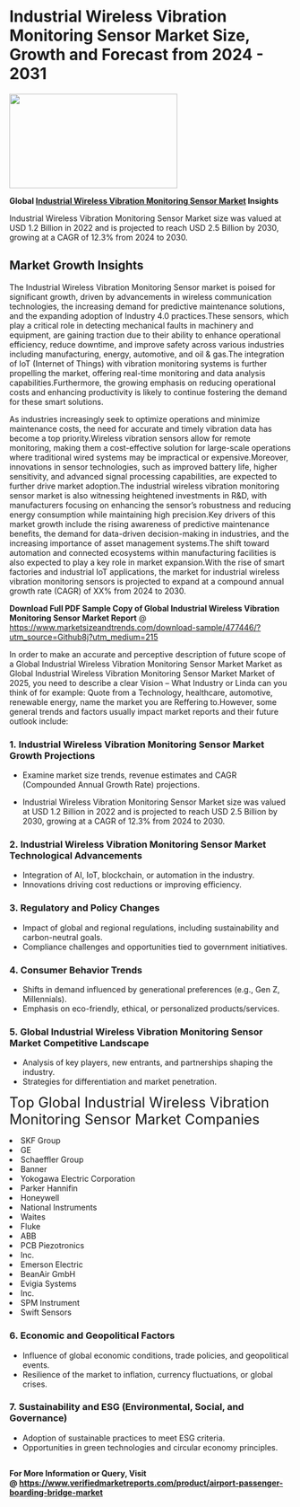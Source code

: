 <H1>Industrial Wireless Vibration Monitoring Sensor Market Size, Growth and Forecast from 2024 - 2031</H1><img class="aligncenter size-medium wp-image-584254" src="https://thirdeyenews.in/wp-content/uploads/2024/09/Global-Market-Research-300x168.jpeg" alt="" width="300" height="168" /><p><strong>Global&nbsp;<a href="https://www.marketsizeandtrends.com/download-sample/477446/?utm_source=Github8j?utm_medium=215">Industrial Wireless Vibration Monitoring Sensor Market</a> Insights</strong></p><p>Industrial Wireless Vibration Monitoring Sensor Market size was valued at USD 1.2 Billion in 2022 and is projected to reach USD 2.5 Billion by 2030, growing at a CAGR of 12.3% from 2024 to 2030.</p><p><h2>Market Growth Insights</h2> <p>The Industrial Wireless Vibration Monitoring Sensor market is poised for significant growth, driven by advancements in wireless communication technologies, the increasing demand for predictive maintenance solutions, and the expanding adoption of Industry 4.0 practices.These sensors, which play a critical role in detecting mechanical faults in machinery and equipment, are gaining traction due to their ability to enhance operational efficiency, reduce downtime, and improve safety across various industries including manufacturing, energy, automotive, and oil & gas.The integration of IoT (Internet of Things) with vibration monitoring systems is further propelling the market, offering real-time monitoring and data analysis capabilities.Furthermore, the growing emphasis on reducing operational costs and enhancing productivity is likely to continue fostering the demand for these smart solutions.</p> <p>As industries increasingly seek to optimize operations and minimize maintenance costs, the need for accurate and timely vibration data has become a top priority.Wireless vibration sensors allow for remote monitoring, making them a cost-effective solution for large-scale operations where traditional wired systems may be impractical or expensive.Moreover, innovations in sensor technologies, such as improved battery life, higher sensitivity, and advanced signal processing capabilities, are expected to further drive market adoption.The industrial wireless vibration monitoring sensor market is also witnessing heightened investments in R&D, with manufacturers focusing on enhancing the sensor’s robustness and reducing energy consumption while maintaining high precision.Key drivers of this market growth include the rising awareness of predictive maintenance benefits, the demand for data-driven decision-making in industries, and the increasing importance of asset management systems.The shift toward automation and connected ecosystems within manufacturing facilities is also expected to play a key role in market expansion.With the rise of smart factories and industrial IoT applications, the market for industrial wireless vibration monitoring sensors is projected to expand at a compound annual growth rate (CAGR) of XX% from 2024 to 2030.</p> <p><span class=""><strong>Download Full PDF Sample Copy of Global Industrial Wireless Vibration Monitoring Sensor Market Report</strong> @ <a href="https://www.marketsizeandtrends.com/download-sample/477446/?utm_source=Github8j?utm_medium=215" target="_blank">https://www.marketsizeandtrends.com/download-sample/477446/?utm_source=Github8j?utm_medium=215</a></span></p><p>In order to make an accurate and perceptive description of future scope of a Global&nbsp;Industrial Wireless Vibration Monitoring Sensor Market Market as Global&nbsp;Industrial Wireless Vibration Monitoring Sensor Market Market of 2025, you need to describe a clear Vision &ndash; What Industry or Linda can you think of for example: Quote from a Technology, healthcare, automotive, renewable energy, name the market you are Reffering to.However, some general trends and factors usually impact market reports and their future outlook include:</p><h3>1.&nbsp;<strong>Industrial Wireless Vibration Monitoring Sensor Market Growth Projections</strong></h3><ul><li>Examine market size trends, revenue estimates and CAGR (Compounded Annual Growth Rate) projections.</li><li><p>Industrial Wireless Vibration Monitoring Sensor Market size was valued at USD 1.2 Billion in 2022 and is projected to reach USD 2.5 Billion by 2030, growing at a CAGR of 12.3% from 2024 to 2030.</p></li></ul><h3>2.&nbsp;<strong>Industrial Wireless Vibration Monitoring Sensor Market Technological Advancements</strong></h3><ul><li>Integration of AI, IoT, blockchain, or automation in the industry.</li><li>Innovations driving cost reductions or improving efficiency.</li></ul><h3>3.&nbsp;<strong>Regulatory and Policy Changes</strong></h3><ul><li>Impact of global and regional regulations, including sustainability and carbon-neutral goals.</li><li>Compliance challenges and opportunities tied to government initiatives.</li></ul><h3>4.&nbsp;<strong>Consumer Behavior Trends</strong></h3><ul><li>Shifts in demand influenced by generational preferences (e.g., Gen Z, Millennials).</li><li>Emphasis on eco-friendly, ethical, or personalized products/services.</li></ul><h3>5.&nbsp;<strong>Global Industrial Wireless Vibration Monitoring Sensor Market Competitive Landscape</strong></h3><ul><li>Analysis of key players, new entrants, and partnerships shaping the industry.</li><li>Strategies for differentiation and market penetration.</li></ul><p data-pm-slice="1 1 []"><span style="color: inherit; font-family: inherit; font-size: 25px;">Top Global Industrial Wireless Vibration Monitoring Sensor Market Companies</span></p><div class="" data-test-id=""><p><li>SKF Group</li><li> GE</li><li> Schaeffler Group</li><li> Banner</li><li> Yokogawa Electric Corporation</li><li> Parker Hannifin</li><li> Honeywell</li><li> National Instruments</li><li> Waites</li><li> Fluke</li><li> ABB</li><li> PCB Piezotronics</li><li> Inc.</li><li> Emerson Electric</li><li> BeanAir GmbH</li><li> Evigia Systems</li><li> Inc.</li><li> SPM Instrument</li><li> Swift Sensors</li></p></div><h3>6.&nbsp;<strong>Economic and Geopolitical Factors</strong></h3><ul><li>Influence of global economic conditions, trade policies, and geopolitical events.</li><li>Resilience of the market to inflation, currency fluctuations, or global crises.</li></ul><h3>7.&nbsp;<strong>Sustainability and ESG (Environmental, Social, and Governance)</strong></h3><ul><li>Adoption of sustainable practices to meet ESG criteria.</li><li>Opportunities in green technologies and circular economy principles.</li></ul><h2><strong style="font-size: 14px;">For More Information or Query, Visit @&nbsp;</strong><a style="background-color: #ffffff; font-size: 14px;" href="https://www.marketsizeandtrends.com/report/industrial-wireless-vibration-monitoring-sensor-market/" target="_blank">https://www.verifiedmarketreports.com/product/airport-passenger-boarding-bridge-market</a></h2>